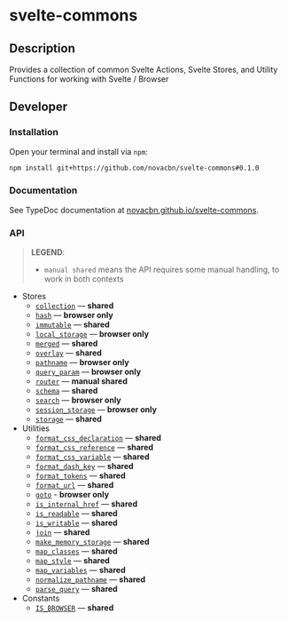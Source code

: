 # svelte-commons

## Description

Provides a collection of common Svelte Actions, Svelte Stores, and Utility Functions for working with Svelte / Browser

## Developer

### Installation

Open your terminal and install via `npm`:

```sh
npm install git+https://github.com/novacbn/svelte-commons#0.1.0
```

### Documentation

See TypeDoc documentation at [novacbn.github.io/svelte-commons](https://novacbn.github.io/svelte-commons).

### API

> **LEGEND**:
>
> -   `manual shared` means the API requires some manual handling, to work in both contexts

-   Stores
    -   [`collection`](https://novacbn.github.io/svelte-commons/interfaces/_stores_shared_collection_.icollectionstore.html) — **shared**
    -   [`hash`](https://novacbn.github.io/svelte-commons/modules/_stores_browser_location_.html#hash) — **browser only**
    -   [`immutable`](https://novacbn.github.io/svelte-commons/modules/_stores_shared_immutable_.html#immutable) — **shared**
    -   [`local_storage`](https://novacbn.github.io/svelte-commons/modules/_stores_browser_storage_.html#local_storage) — **browser only**
    -   [`merged`](https://novacbn.github.io/svelte-commons/modules/_stores_shared_merged_.html#merged) — **shared**
    -   [`overlay`](https://novacbn.github.io/svelte-commons/modules/_stores_shared_overlay_.html#overlay) — **shared**
    -   [`pathname`](https://novacbn.github.io/svelte-commons/modules/_stores_browser_location_.html#pathname) — **browser only**
    -   [`query_param`](https://novacbn.github.io/svelte-commons/modules/_stores_browser_query_param_#query_param) — **browser only**
    -   [`router`](https://novacbn.github.io/svelte-commons/modules/_stores_shared_router_#router) — **manual shared**
    -   [`schema`](https://novacbn.github.io/svelte-commons/modules/_stores_shared_schema_.html#schema) — **shared**
    -   [`search`](https://novacbn.github.io/svelte-commons/modules/_stores_browser_location_#search) — **browser only**
    -   [`session_storage`](https://novacbn.github.io/svelte-commons/modules/_stores_browser_storage_.html#session_storage) — **browser only**
    -   [`storage`](https://novacbn.github.io/svelte-commons/modules/_stores_shared_storage_#storage) — **shared**
-   Utilities
    -   [`format_css_declaration`](https://novacbn.github.io/svelte-commons/modules/_util_shared_browser_.html#format_css_declaration) — **shared**
    -   [`format_css_reference`](https://novacbn.github.io/svelte-commons/modules/_util_shared_browser_.html#format_css_reference) — **shared**
    -   [`format_css_variable`](https://novacbn.github.io/svelte-commons/modules/_util_shared_browser_.html#format_css_variable) — **shared**
    -   [`format_dash_key`](https://novacbn.github.io/svelte-commons/modules/_util_shared_string_.html#format_dash_key) — **shared**
    -   [`format_tokens`](https://novacbn.github.io/svelte-commons/modules/_util_shared_string_.html#format_tokens) — **shared**
    -   [`format_url`](https://novacbn.github.io/svelte-commons/modules/_util_shared_url_#format_url) — **shared**
    -   [`goto`](https://novacbn.github.io/svelte-commons/modules/_util_browser_location_#goto) - **browser only**
    -   [`is_internal_href`](https://novacbn.github.io/svelte-commons/modules/_util_shared_url_#is_internal_href) — **shared**
    -   [`is_readable`](https://novacbn.github.io/svelte-commons/modules/_util_shared_stores_.html#is_readable) — **shared**
    -   [`is_writable`](https://novacbn.github.io/svelte-commons/modules/_util_shared_stores_.html#is_writable) — **shared**
    -   [`join`](https://novacbn.github.io/svelte-commons/modules/_util_shared_url_#join) — **shared**
    -   [`make_memory_storage`](https://novacbn.github.io/svelte-commons/modules/_util_shared_browser_.html#make_memory_storage) — **shared**
    -   [`map_classes`](https://novacbn.github.io/svelte-commons/modules/_util_shared_browser_.html#map_classes) — **shared**
    -   [`map_style`](https://novacbn.github.io/svelte-commons/modules/_util_shared_browser_.html#map_style) — **shared**
    -   [`map_variables`](https://novacbn.github.io/svelte-commons/modules/_util_shared_browser_.html#map_variables) — **shared**
    -   [`normalize_pathname`](https://novacbn.github.io/svelte-commons/modules/_util_shared_url_#normalize_pathname) — **shared**
    -   [`parse_query`](https://novacbn.github.io/svelte-commons/modules/_util_shared_url_#parse_query) — **shared**
-   Constants
    -   [`IS_BROWSER`](https://novacbn.github.io/svelte-commons/modules/_util_shared_browser_#is_browser) — **shared**
